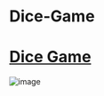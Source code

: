 # Dice-Game
# [Dice Game](https://dice-game-jstask.netlify.app/)
![image](https://user-images.githubusercontent.com/64953911/175808996-955fb40e-fc3b-4dac-afac-2e272569e4ad.png)
